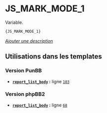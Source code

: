 # JS_MARK_MODE_1


Variable.

```html
{JS_MARK_MODE_1}
```

[*Ajouter une description*](https://fa-tvars.appspot.com/var/JS_MARK_MODE_1)

## Utilisations dans les templates

### Version PunBB
* __[`report_list_body`](../tpl/var/punbb/report_list_body.md#readme) :__ ligne [`103`](../tpl/src/punbb/report_list_body.tpl#L103)

### Version phpBB2
* __[`report_list_body`](../tpl/var/subsilver/report_list_body.md#readme) :__ ligne [`68`](../tpl/src/subsilver/report_list_body.tpl#L68)